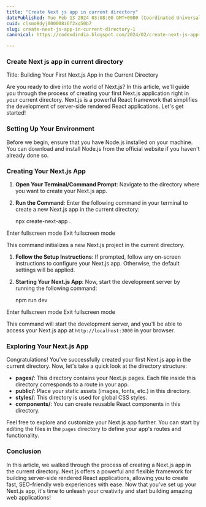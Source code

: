 ```yaml
---
title: "Create Next js app in current directory"
datePublished: Tue Feb 13 2024 03:08:00 GMT+0000 (Coordinated Universal Time)
cuid: clsmo8dyj000008i6f2xq50b7
slug: create-next-js-app-in-current-directory-1
canonical: https://codexdindia.blogspot.com/2024/02/create-next-js-app-in-current-directory.html

---
```


### Create Next js app in current directory

Title: Building Your First Next.js App in the Current Directory

Are you ready to dive into the world of Next.js? In this article, we'll guide you through the process of creating your first Next.js application right in your current directory. Next.js is a powerful React framework that simplifies the development of server-side rendered React applications. Let's get started!

### [](https://codexdindia.blogspot.com/2024/02/create-next-js-app-in-current-directory.html#setting-up-your-environment)Setting Up Your Environment

Before we begin, ensure that you have Node.js installed on your machine. You can download and install Node.js from the official website if you haven't already done so.

### [](https://codexdindia.blogspot.com/2024/02/create-next-js-app-in-current-directory.html#creating-your-nextjs-app)Creating Your Next.js App

1.  **Open Your Terminal/Command Prompt**: Navigate to the directory where you want to create your Next.js app.
    
2.  **Run the Command**: Enter the following command in your terminal to create a new Next.js app in the current directory:  
    

     npx create-next-app .
    

Enter fullscreen mode Exit fullscreen mode

This command initializes a new Next.js project in the current directory.

1.  **Follow the Setup Instructions**: If prompted, follow any on-screen instructions to configure your Next.js app. Otherwise, the default settings will be applied.
    
2.  **Starting Your Next.js App**: Now, start the development server by running the following command:  
    

     npm run dev
    

Enter fullscreen mode Exit fullscreen mode

This command will start the development server, and you'll be able to access your Next.js app at `http://localhost:3000` in your browser.

### [](https://codexdindia.blogspot.com/2024/02/create-next-js-app-in-current-directory.html#exploring-your-nextjs-app)Exploring Your Next.js App

Congratulations! You've successfully created your first Next.js app in the current directory. Now, let's take a quick look at the directory structure:

*   **pages/**: This directory contains your Next.js pages. Each file inside this directory corresponds to a route in your app.
*   **public/**: Place your static assets (images, fonts, etc.) in this directory.
*   **styles/**: This directory is used for global CSS styles.
*   **components/**: You can create reusable React components in this directory.

Feel free to explore and customize your Next.js app further. You can start by editing the files in the `pages` directory to define your app's routes and functionality.

### [](https://codexdindia.blogspot.com/2024/02/create-next-js-app-in-current-directory.html#conclusion)Conclusion

In this article, we walked through the process of creating a Next.js app in the current directory. Next.js offers a powerful and flexible framework for building server-side rendered React applications, allowing you to create fast, SEO-friendly web experiences with ease. Now that you've set up your Next.js app, it's time to unleash your creativity and start building amazing web applications!